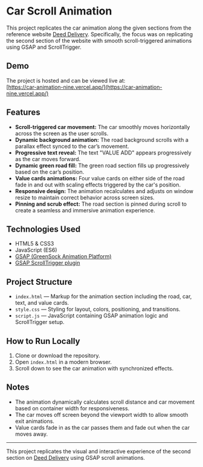 # Car Scroll Animation

This project replicates the car animation along the given sections from the reference website [Deed Delivery](https://www.deeddelivery.com/). Specifically, the focus was on replicating the second section of the website with smooth scroll-triggered animations using GSAP and ScrollTrigger.

## Demo

The project is hosted and can be viewed live at:  
[https://car-animation-nine.vercel.app/](https://car-animation-nine.vercel.app/)

## Features

- **Scroll-triggered car movement:** The car smoothly moves horizontally across the screen as the user scrolls.
- **Dynamic background animation:** The road background scrolls with a parallax effect synced to the car’s movement.
- **Progressive text reveal:** The text "VALUE ADD" appears progressively as the car moves forward.
- **Dynamic green road fill:** The green road section fills up progressively based on the car’s position.
- **Value cards animations:** Four value cards on either side of the road fade in and out with scaling effects triggered by the car's position.
- **Responsive design:** The animation recalculates and adjusts on window resize to maintain correct behavior across screen sizes.
- **Pinning and scrub effect:** The road section is pinned during scroll to create a seamless and immersive animation experience.

## Technologies Used

- HTML5 & CSS3
- JavaScript (ES6)
- [GSAP (GreenSock Animation Platform)](https://greensock.com/gsap/)
- [GSAP ScrollTrigger plugin](https://greensock.com/scrolltrigger/)

## Project Structure

- `index.html` — Markup for the animation section including the road, car, text, and value cards.
- `style.css` — Styling for layout, colors, positioning, and transitions.
- `script.js` — JavaScript containing GSAP animation logic and ScrollTrigger setup.

## How to Run Locally

1. Clone or download the repository.
2. Open `index.html` in a modern browser.
3. Scroll down to see the car animation with synchronized effects.

## Notes

- The animation dynamically calculates scroll distance and car movement based on container width for responsiveness.
- The car moves off screen beyond the viewport width to allow smooth exit animations.
- Value cards fade in as the car passes them and fade out when the car moves away.

---

This project replicates the visual and interactive experience of the second section on [Deed Delivery](https://www.deeddelivery.com/) using GSAP scroll animations.
